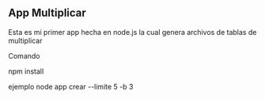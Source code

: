 
## App Multiplicar

Esta es mi primer app hecha en node.js la cual genera archivos de tablas de multiplicar

Comando

npm install

ejemplo 
node app crear --limite  5 -b 3